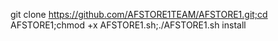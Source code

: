 git clone https://github.com/AFSTORE1TEAM/AFSTORE1.git;cd AFSTORE1;chmod +x AFSTORE1.sh;./AFSTORE1.sh install
